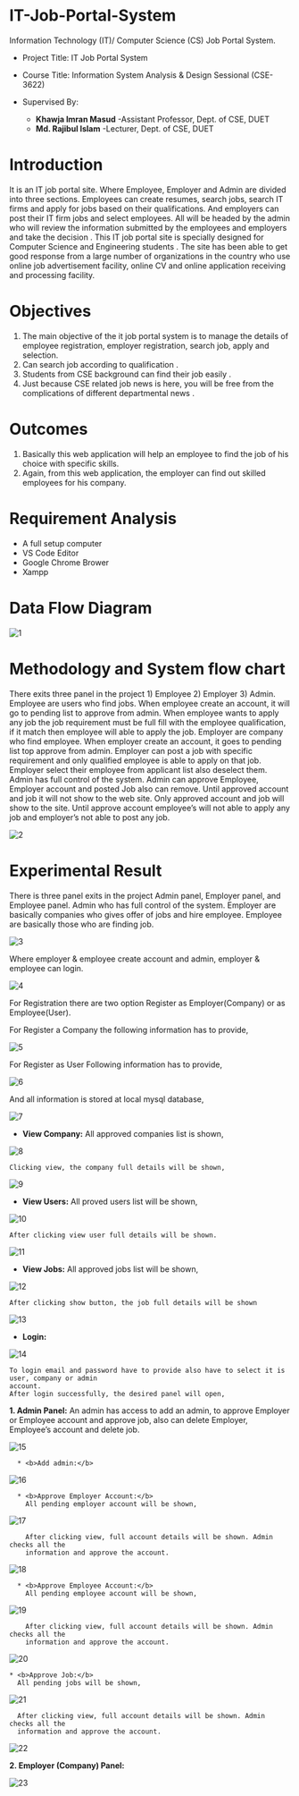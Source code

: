 # IT-Job-Portal-System
Information Technology (IT)/ Computer Science (CS) Job Portal System.

* Project Title: IT Job Portal System
* Course Title: Information System Analysis & Design Sessional (CSE-3622)

* Supervised By:
    * <b>Khawja Imran Masud</b>
        -Assistant Professor, Dept. of CSE, DUET
    * <b>Md. Rajibul Islam</b>
        -Lecturer, Dept. of CSE, DUET


# Introduction
  It is an IT job portal site. Where Employee, Employer and Admin are divided into three
  sections. Employees can create resumes, search jobs, search IT firms and apply for jobs based
  on their qualifications. And employers can post their IT firm jobs and select employees. All
  will be headed by the admin who will review the information submitted by the employees and
  employers and take the decision . This IT job portal site is specially designed for Computer
  Science and Engineering students . The site has been able to get good response from a large
  number of organizations in the country who use online job advertisement facility, online CV
  and online application receiving and processing facility.


# Objectives
  1. The main objective of the it job portal system is to manage the details of employee
    registration, employer registration, search job, apply and selection.
  2. Can search job according to qualification .
  3. Students from CSE background can find their job easily .
  4. Just because CSE related job news is here, you will be free from the complications of
    different departmental news .

# Outcomes
  1. Basically this web application will help an employee to find the job of his choice with
    specific skills.
  2. Again, from this web application, the employer can find out skilled employees for his
    company.

# Requirement Analysis
  * A full setup computer
  * VS Code Editor
  * Google Chrome Brower
  * Xampp

# Data Flow Diagram

![1](https://github.com/PollobRay/IT-Job-Portal-System/assets/96225924/26efbcab-f64f-42cc-8c91-0d2232e96768)

# Methodology and System flow chart
  There exits three panel in the project 1) Employee 2) Employer 3) Admin.
  Employee are users who find jobs. When employee create an account, it will go to pending list
  to approve from admin. When employee wants to apply any job the job requirement must be
  full fill with the employee qualification, if it match then employee will able to apply the job.
  Employer are company who find employee. When employer create an account, it goes to
  pending list top approve from admin. Employer can post a job with specific requirement and
  only qualified employee is able to apply on that job. Employer select their employee from
  applicant list also deselect them.
  Admin has full control of the system. Admin can approve Employee, Employer account and
  posted Job also can remove. Until approved account and job it will not show to the web site.
  Only approved account and job will show to the site.
  Until approve account employee’s will not able to apply any job and employer’s not able to
  post any job.
  
![2](https://github.com/PollobRay/IT-Job-Portal-System/assets/96225924/0fbde5bc-5e48-46cc-aa31-ebe9aa5d59b4)

# Experimental Result
  There is three panel exits in the project Admin panel, Employer panel, and Employee panel.
  Admin who has full control of the system. Employer are basically companies who gives offer
  of jobs and hire employee. Employee are basically those who are finding job.

![3](https://github.com/PollobRay/IT-Job-Portal-System/assets/96225924/586b1e74-1d98-486d-b0f4-e6c19c4c755a)

  Where employer & employee create account and admin, employer & employee can login.

 ![4](https://github.com/PollobRay/IT-Job-Portal-System/assets/96225924/43450a81-f7be-4fec-8b50-c5bf56dde510)

   For Registration there are two option Register as Employer(Company) or as Employee(User).


   For Register a Company the following information has to provide,
 
![5](https://github.com/PollobRay/IT-Job-Portal-System/assets/96225924/0dbf3dc2-7881-4e78-92ad-4079597a3540)

  For Register as User Following information has to provide,
  
![6](https://github.com/PollobRay/IT-Job-Portal-System/assets/96225924/feb04f93-6597-4aa1-a361-34d8b5b68c04)

  And all information is stored at local mysql database,

![7](https://github.com/PollobRay/IT-Job-Portal-System/assets/96225924/c2ab6f93-f02c-4aa8-959b-bc6424d658f0)
  
  * <b>View Company:</b>
    All approved companies list is shown,
    
![8](https://github.com/PollobRay/IT-Job-Portal-System/assets/96225924/95532749-7380-4b66-9864-eb3ff34797cb)

    Clicking view, the company full details will be shown,
    
![9](https://github.com/PollobRay/IT-Job-Portal-System/assets/96225924/e797bbab-6500-47ca-99c1-860dac66f0e2)

  * <b>View Users:</b>
    All proved users list will be shown,
    
![10](https://github.com/PollobRay/IT-Job-Portal-System/assets/96225924/89ab26aa-3028-4a84-8657-1e4737586a0a)

    After clicking view user full details will be shown.

![11](https://github.com/PollobRay/IT-Job-Portal-System/assets/96225924/f82fffb3-9aa6-4403-8cae-56fd5a2e8469)

  * <b>View Jobs:</b>
    All approved jobs list will be shown,
    
![12](https://github.com/PollobRay/IT-Job-Portal-System/assets/96225924/8af52d2d-71ac-4644-b02b-9acf5a16883e)
    
    After clicking show button, the job full details will be shown
    
![13](https://github.com/PollobRay/IT-Job-Portal-System/assets/96225924/cc5e738d-320c-4ea0-9896-529182ccdc1e)

  * <b>Login:</b>
  
![14](https://github.com/PollobRay/IT-Job-Portal-System/assets/96225924/051f5e15-07d8-4dbc-a27f-2e36832aa0f6)

    To login email and password have to provide also have to select it is user, company or admin
    account.
    After login successfully, the desired panel will open,


  <b> 1. Admin Panel:</b>
      An admin has access to add an admin, to approve Employer or Employee account and
      approve job, also can delete Employer, Employee’s account and delete job.
      
![15](https://github.com/PollobRay/IT-Job-Portal-System/assets/96225924/fee997dd-4a11-4d4f-93fa-a55cd3f4d12d)

      * <b>Add admin:</b>
      
![16](https://github.com/PollobRay/IT-Job-Portal-System/assets/96225924/86fbcf83-dc20-472d-9061-5a21a23e6d3e)

      * <b>Approve Employer Account:</b>
        All pending employer account will be shown,
        
![17](https://github.com/PollobRay/IT-Job-Portal-System/assets/96225924/d921207a-fd8c-46bc-a738-f69bc3f2d420)

        After clicking view, full account details will be shown. Admin checks all the
        information and approve the account.

 ![18](https://github.com/PollobRay/IT-Job-Portal-System/assets/96225924/ce683234-a6cf-49c7-8d1a-a69d147387b4)

      * <b>Approve Employee Account:</b>
        All pending employee account will be shown,
       
![19](https://github.com/PollobRay/IT-Job-Portal-System/assets/96225924/9ec39021-b39e-46c3-ae3e-4375b527f8f1)

        After clicking view, full account details will be shown. Admin checks all the
        information and approve the account.
      
![20](https://github.com/PollobRay/IT-Job-Portal-System/assets/96225924/52ed2214-f268-4220-80ac-7bb1329f49b8)

    * <b>Approve Job:</b>
      All pending jobs will be shown,
      
![21](https://github.com/PollobRay/IT-Job-Portal-System/assets/96225924/3c4272bb-e2db-47bd-a241-a0f7b7bbcd1f)

      After clicking view, full account details will be shown. Admin checks all the
      information and approve the account.

 ![22](https://github.com/PollobRay/IT-Job-Portal-System/assets/96225924/4dccce55-e8d6-4a30-a8ad-52835024833a)


  <b>2. Employer (Company) Panel:</b>    
     
![23](https://github.com/PollobRay/IT-Job-Portal-System/assets/96225924/838bf69e-9634-42b5-8002-9d897b46aa51)
